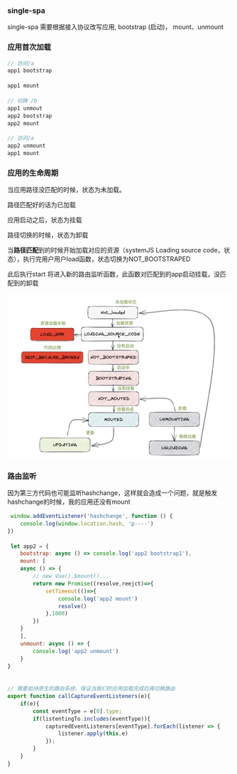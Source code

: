 ### single-spa


single-spa 需要根据接入协议改写应用, bootstrap (启动)， mount、unmount

### 应用首次加载

```js
// 访问/a
app1 bootstrap

app1 mount

// 切换 /b
app1 unmout
app2 bootstrap
app2 mount

// 访问/a
app2 unmount
app1 mount
```

### 应用的生命周期

当应用路径没匹配的时候，状态为未加载。

路径匹配好的话为已加载

应用启动之后，状态为挂载

路径切换的时候，状态为卸载


当**路径匹配**到的时候开始加载对应的资源（systemJS Loading source code，状态），执行完用户用户load函数，状态切换为NOT_BOOTSTRAPED

此后执行start 将进入新的路由监听函数，此函数对匹配到的app启动挂载，没匹配到的卸载



<img src="./images/status.jpg">


### 路由监听

因为第三方代码也可能监听hashchange，这样就会造成一个问题，就是触发hashchange的时候，我的应用还没有mount
```js
 window.addEventListener('hashchange', function () {
    console.log(window.location.hash, 'p----')
})

 let app2 = {
    bootstrap: async () => console.log('app2 bootstrap1'),
    mount: [
    async () => {
        // new Vue().$mount()...
        return new Promise((resolve,reejct)=>{
            setTimeout(()=>{
                console.log('app2 mount')
                resolve()
            },1000)
        })
    }
    ],
    unmount: async () => {
        console.log('app2 unmount')
    }
}


// 需要劫持原生的路由系统，保证当我们的应用加载完成后再切换路由
export function callCaptureEventListeners(e){
    if(e){
        const eventType = e[0].type;
        if(listentingTo.includes(eventType)){
            capturedEventListeners[eventType].forEach(listener => {
                listener.apply(this,e)
            });
        }
    }
}

```
